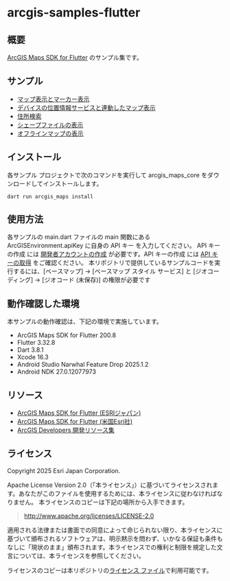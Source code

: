 # arcgis-samples-flutter

## 概要
[ArcGIS Maps SDK for Flutter](https://www.esrij.com/products/arcgis-maps-sdk-for-flutter/) のサンプル集です。
  
## サンプル
* [マップ表示とマーカー表示](flutter_map_application)
* [デバイスの位置情報サービスと連動したマップ表示](device_location)
* [住所検索](geocoding)
* [シェープファイルの表示](add_shapefile)
* [オフラインマップの表示](offline_map)

## インストール
各サンプル プロジェクトで次のコマンドを実行して arcgis_maps_core をダウンロードしてインストールします。

```
dart run arcgis_maps install
```

<!--
* Windows を使用している場合は、この手順にシンボリックリンクを作成する権限が必要です。管理者権限でログインしたコマンドプロンプトでこの手順を実行するか、「設定」>「プライバシーとセキュリティ」>「開発者向け」に移動して「開発者モード」をオンにしてください。

* Android Studio の Meerkat 2024.3.1 を使用している場合、pub.dev で arcgis_maps パッケージを使用すると、SDK の依存関係の管理で問題が発生する可能性があります。
これを解決するには、Flutter のデフォルト JDK として JDK 17 を設定する必要があります。
    * macOS の場合:

        Homebrew を使用して macOS に JDK 17 をインストールします。
        ```
        brew install openjdk@17
        sudo ln -sfn /opt/homebrew/opt/openjdk@17/libexec/openjdk.jdk /Library/Java/JavaVirtualMachines/openjdk-17.jdk
        flutter config --jdk-dir=/opt/homebrew/Cellar/openjdk@17/17.0.14/libexec/openjdk.jdk/Contents/Home
        ```

    * Windowsの場合：
     
        Microsoft の [OpenJDK](https://learn.microsoft.com/en-us/java/openjdk/download#openjdk-17) ページから OpenJDK 17 をダウンロードして、zip ファイルを任意のフォルダに解凍した後、PowerShell を使用して設定します。

        ```
        flutter config --jdk-dir PATH-TO-JDK
        ```
-->

## 使用方法
各サンプルの main.dart ファイルの main 関数にある ArcGISEnvironment.apiKey に自身の API キー を入力してください。
API キーの作成 には [開発者アカウントの作成](https://esrijapan.github.io/arcgis-dev-resources/guide/get-dev-account/) が必要です。API キーの作成 には [API キーの取得](https://esrijapan.github.io/arcgis-dev-resources/guide/get-api-key/) をご確認ください。
本リポジトリで提供しているサンプルコードを実行するには、[ベースマップ] -> [ベースマップ スタイル サービス] と [ジオコーディング] -> [ジオコード (未保存)] の権限が必要です

## 動作確認した環境
本サンプルの動作確認は、下記の環境で実施しています。 
* ArcGIS Maps SDK for Flutter 200.8
* Flutter 3.32.8
* Dart 3.8.1
* Xcode 16.3
* Android Studio Narwhal Feature Drop 2025.1.2
* Android NDK 27.0.12077973

## リソース
* [ArcGIS Maps SDK for Flutter (ESRIジャパン)](https://www.esrij.com/products/arcgis-maps-sdk-for-flutter/)
* [ArcGIS Maps SDK for Flutter (米国Esri社)](https://developers.arcgis.com/flutter/)
* [ArcGIS Developers 開発リソース集](https://esrijapan.github.io/arcgis-dev-resources/)

## ライセンス
Copyright 2025 Esri Japan Corporation.

Apache License Version 2.0（「本ライセンス」）に基づいてライセンスされます。あなたがこのファイルを使用するためには、本ライセンスに従わなければなりません。
本ライセンスのコピーは下記の場所から入手できます。

> http://www.apache.org/licenses/LICENSE-2.0

適用される法律または書面での同意によって命じられない限り、本ライセンスに基づいて頒布されるソフトウェアは、明示黙示を問わず、いかなる保証も条件もなしに「現状のまま」頒布されます。本ライセンスでの権利と制限を規定した文言については、本ライセンスを参照してください。

ライセンスのコピーは本リポジトリの[ライセンス ファイル](./LICENSE)で利用可能です。
